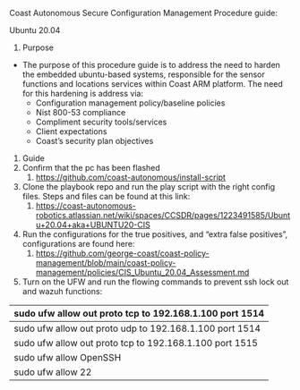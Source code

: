 Coast Autonomous Secure Configuration Management Procedure guide:

Ubuntu 20.04

1. Purpose

- The purpose of this procedure guide is to address the need to harden the embedded ubuntu-based systems, responsible for the sensor functions and locations services within Coast ARM platform. The need for this hardening is address via:
  - Configuration management policy/baseline policies
  - Nist 800-53 compliance
  - Compliment security tools/services
  - Client expectations
  - Coast’s security plan objectives

1. Guide
2. Confirm that the pc has been flashed
    1. <https://github.com/coast-autonomous/install-script>
3. Clone the playbook repo and run the play script with the right config files. Steps and files can be found at this link:
    1. <https://coast-autonomous-robotics.atlassian.net/wiki/spaces/CCSDR/pages/1223491585/Ubuntu+20.04+aka+UBUNTU20-CIS>
4. Run the configurations for the true positives, and “extra false positives”, configurations are found here:
    1. <https://github.com/george-coast/coast-policy-management/blob/main/coast-policy-management/policies/CIS_Ubuntu_20.04_Assessment.md>
5. Turn on the UFW and run the flowing commands to prevent ssh lock out and wazuh functions:

| sudo ufw allow out proto tcp to 192.168.1.100 port 1514 |
| --- |
| sudo ufw allow out proto udp to 192.168.1.100 port 1514 |
| sudo ufw allow out proto tcp to 192.168.1.100 port 1515 |
| sudo ufw allow OpenSSH |
| sudo ufw allow 22 |
